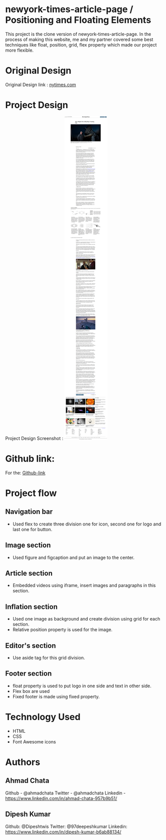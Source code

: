 # newyork-times-article-page / Positioning and Floating Elements

This project is the clone version of newyork-times-article-page. In the process of making this website, me and my partner covered some best techniques like float, position, grid, flex property which made our project more flexible.

# Original Design

Original Design link : [nytimes.com](https://www.nytimes.com/2014/03/18/science/space/detection-of-waves-in-space-buttresses-landmark-theory-of-big-bang.html?_r=0)

# Project Design

Project Design Screenshot : ![Project Design](img/screenshot-nytimes.png)

# Github link:

For the: [Github-link](https://github.com/ahmadchata/newyork-times-article-page/tree/feature-homepage)

# Project flow

## Navigation bar

- Used flex to create three division one for icon, second one for logo and last one for button.

## Image section

- Used figure and figcaption and put an image to the center. 

## Article section

- Embedded videos using iframe, insert images and paragraphs in this section.

## Inflation section

- Used one image as background and create division using grid for each section.
- Relative position property is used for the image.

## Editor's section

- Use aside tag for this grid division.

## Footer section

- float property is used to put logo in one side and text in other side.
- Flex box are used
- Fixed footer is made using fixed property.

# Technology Used

- HTML
- CSS
- Font Awesome icons

# Authors

## Ahmad Chata

Github - @ahmadchata
Twitter - @ahmadchata
Linkedin - https://www.linkedin.com/in/ahmad-chata-957b9b51/

## Dipesh Kumar

Github: @Dipeshtwis
Twitter: @97deepeshkumar
Linkedin: https://www.linkedin.com/in/dipesh-kumar-b6ab88134/

